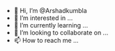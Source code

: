 - 👋 Hi, I’m @Arshadkumbla
- 👀 I’m interested in ...
- 🌱 I’m currently learning ...
- 💞️ I’m looking to collaborate on ...
- 📫 How to reach me ...

<!---
Arshadkumbla/Arshadkumbla is a ✨ special ✨ repository because its `README.md` (this file) appears on your GitHub profile.
You can click the Preview link to take a look at your changes.
--->
